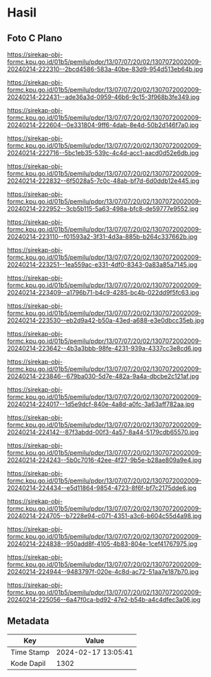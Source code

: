 # Hasil

## Foto C Plano

https://sirekap-obj-formc.kpu.go.id/01b5/pemilu/pdpr/13/07/07/20/02/1307072002009-20240214-222310--2bcd4586-583a-40be-83d9-954d513eb64b.jpg

https://sirekap-obj-formc.kpu.go.id/01b5/pemilu/pdpr/13/07/07/20/02/1307072002009-20240214-222431--ade36a3d-0959-46b6-9c15-3f968b3fe349.jpg

https://sirekap-obj-formc.kpu.go.id/01b5/pemilu/pdpr/13/07/07/20/02/1307072002009-20240214-222604--0e331804-9ff6-4dab-8e4d-50b2d146f7a0.jpg

https://sirekap-obj-formc.kpu.go.id/01b5/pemilu/pdpr/13/07/07/20/02/1307072002009-20240214-222716--5bc1eb35-539c-4c4d-acc1-aacd0d52e6db.jpg

https://sirekap-obj-formc.kpu.go.id/01b5/pemilu/pdpr/13/07/07/20/02/1307072002009-20240214-222832--6f5028a5-7c0c-48ab-bf7d-6d0ddb12e445.jpg

https://sirekap-obj-formc.kpu.go.id/01b5/pemilu/pdpr/13/07/07/20/02/1307072002009-20240214-222952--3cb5b115-5a63-498a-bfc8-de59777e9552.jpg

https://sirekap-obj-formc.kpu.go.id/01b5/pemilu/pdpr/13/07/07/20/02/1307072002009-20240214-223110--f01593a2-3f31-4d3a-885b-b264c337662b.jpg

https://sirekap-obj-formc.kpu.go.id/01b5/pemilu/pdpr/13/07/07/20/02/1307072002009-20240214-223251--1ea559ac-e331-4df0-8343-0a83a85a7145.jpg

https://sirekap-obj-formc.kpu.go.id/01b5/pemilu/pdpr/13/07/07/20/02/1307072002009-20240214-223409--a1796b71-b4c9-4285-bc4b-022dd9f5fc63.jpg

https://sirekap-obj-formc.kpu.go.id/01b5/pemilu/pdpr/13/07/07/20/02/1307072002009-20240214-223530--eb2d9a42-b50a-43ed-a688-e3e0dbcc35eb.jpg

https://sirekap-obj-formc.kpu.go.id/01b5/pemilu/pdpr/13/07/07/20/02/1307072002009-20240214-223642--4b3a3bbb-98fe-4231-939a-4337cc3e8cd6.jpg

https://sirekap-obj-formc.kpu.go.id/01b5/pemilu/pdpr/13/07/07/20/02/1307072002009-20240214-223846--679ba030-5d7e-482a-9a4a-dbcbe2c121af.jpg

https://sirekap-obj-formc.kpu.go.id/01b5/pemilu/pdpr/13/07/07/20/02/1307072002009-20240214-224017--1d5e9dcf-840e-4a8d-a0fc-3a63aff782aa.jpg

https://sirekap-obj-formc.kpu.go.id/01b5/pemilu/pdpr/13/07/07/20/02/1307072002009-20240214-224142--87f3abdd-00f3-4a57-8a44-5179cdb65570.jpg

https://sirekap-obj-formc.kpu.go.id/01b5/pemilu/pdpr/13/07/07/20/02/1307072002009-20240214-224243--5b0c7016-42ee-4f27-9b5e-b28ae809a9e4.jpg

https://sirekap-obj-formc.kpu.go.id/01b5/pemilu/pdpr/13/07/07/20/02/1307072002009-20240214-224434--e5d11864-9854-4723-8f6f-bf7c2175dde6.jpg

https://sirekap-obj-formc.kpu.go.id/01b5/pemilu/pdpr/13/07/07/20/02/1307072002009-20240214-224705--b7228e94-c071-4351-a3c6-b604c55d4a98.jpg

https://sirekap-obj-formc.kpu.go.id/01b5/pemilu/pdpr/13/07/07/20/02/1307072002009-20240214-224838--950add8f-4105-4b83-804e-1cef41767975.jpg

https://sirekap-obj-formc.kpu.go.id/01b5/pemilu/pdpr/13/07/07/20/02/1307072002009-20240214-224944--9483797f-020e-4c8d-ac72-51aa7e187b70.jpg

https://sirekap-obj-formc.kpu.go.id/01b5/pemilu/pdpr/13/07/07/20/02/1307072002009-20240214-225056--6a47f0ca-bd92-47e2-b54b-a4c4dfec3a06.jpg


## Metadata

| Key        | Value               |
| ---------- | ------------------- |
| Time Stamp | 2024-02-17 13:05:41 |
| Kode Dapil | 1302                |



